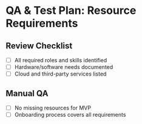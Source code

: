 # QA & Test Plan: Resource Requirements

## Review Checklist
- [ ] All required roles and skills identified
- [ ] Hardware/software needs documented
- [ ] Cloud and third-party services listed

## Manual QA
- [ ] No missing resources for MVP
- [ ] Onboarding process covers all requirements
